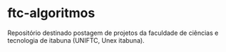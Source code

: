 # ftc-algoritmos
Repositório destinado postagem de projetos da faculdade de ciências e tecnologia de itabuna (UNIFTC, Unex itabuna).
